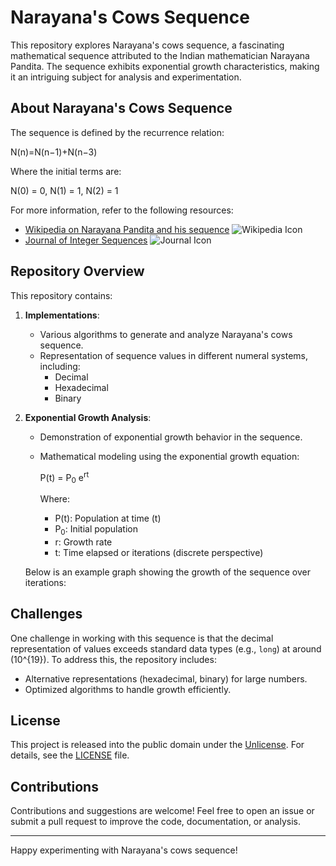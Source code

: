 # Narayana's Cows Sequence

This repository explores Narayana's cows sequence, a fascinating mathematical sequence attributed to the Indian mathematician Narayana Pandita. The sequence exhibits exponential growth characteristics, making it an intriguing subject for analysis and experimentation.

## About Narayana's Cows Sequence
The sequence is defined by the recurrence relation:

N(n)=N(n−1)+N(n−3)

Where the initial terms are:

N(0) = 0, N(1) = 1, N(2) = 1


For more information, refer to the following resources:
- [Wikipedia on Narayana Pandita and his sequence](https://en.wikipedia.org/wiki/Narayana_Pandita_(mathematician)#Narayana's_cows_sequence)      ![Wikipedia Icon](https://img.icons8.com/color/48/000000/wikipedia.png)
- [Journal of Integer Sequences](https://cs.uwaterloo.ca/journals/JIS/VOL23/Das/bravo17.pdf) ![Journal Icon](https://img.icons8.com/ios-filled/50/000000/journal.png)

## Repository Overview
This repository contains:

1. **Implementations**:
   - Various algorithms to generate and analyze Narayana's cows sequence.
   - Representation of sequence values in different numeral systems, including:
     - Decimal
     - Hexadecimal
     - Binary



2. **Exponential Growth Analysis**:
   - Demonstration of exponential growth behavior in the sequence.
   - Mathematical modeling using the exponential growth equation:
     
     P(t) = P<sub>0</sub> e<sup>rt</sup>
     
     Where:
     - P(t): Population at time \(t\)
     - P<sub>0</sub>: Initial population
     - r: Growth rate
     - t: Time elapsed or iterations (discrete perspective)

   

   Below is an example graph showing the growth of the sequence over iterations:

  

## Challenges
One challenge in working with this sequence is that the decimal representation of values exceeds standard data types (e.g., `long`) at around \(10^{19}\). To address this, the repository includes:
- Alternative representations (hexadecimal, binary) for large numbers.
- Optimized algorithms to handle growth efficiently.

## License
This project is released into the public domain under the [Unlicense](https://unlicense.org). For details, see the [LICENSE](./LICENSE) file.


## Contributions
Contributions and suggestions are welcome! Feel free to open an issue or submit a pull request to improve the code, documentation, or analysis.



---

Happy experimenting with Narayana's cows sequence!
